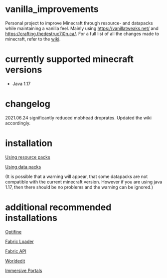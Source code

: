 # vanilla_improvements
Personal project to improve Minecraft through resource- and datapacks while maintaining a vanilla feel. Mainly using https://vanillatweaks.net/ and https://crafting.thedestruc7i0n.ca/.
For a full list of all the changes made to minecraft, refer to the [wiki](https://github.com/mangnindonerd/better-vanilla/wiki).

# currently supported minecraft versions
- Java 1.17

# changelog
2021.06.24 significantly reduced mobhead droprates. Updated the wiki accordingly.

# installation
[Using resource packs](https://minecraft.fandom.com/wiki/Tutorials/Loading_a_resource_pack)

[Using data packs](https://minecraft.fandom.com/wiki/Tutorials/Installing_a_data_pack)

(It is possible that a warning will appear, that some datapacks are not compatible with the current minecraft version. However if you are using java 1.17, then there should be no problems and the warning can be ignored.)

# additional recommended installations
[Optifine](https://optifine.net/downloads)

[Fabric Loader](https://fabricmc.net/use/)

[Fabric API](https://www.curseforge.com/minecraft/mc-mods/fabric-api)

[Worldedit](https://www.curseforge.com/minecraft/mc-mods/worldedit)

[Immersive Portals](https://www.curseforge.com/minecraft/mc-mods/immersive-portals-mod)
